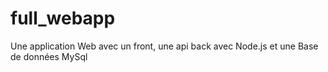 # full_webapp

Une application Web avec un front, une api back avec Node.js et une Base de données MySql
